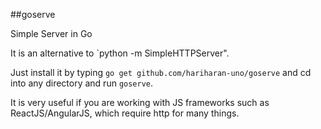 ##goserve

Simple Server in Go

It is an alternative to `python -m SimpleHTTPServer".

Just install it by typing `go get github.com/hariharan-uno/goserve` and cd into any directory and run `goserve`.

It is very useful if you are working with JS frameworks such as ReactJS/AngularJS, which require http for many things.
